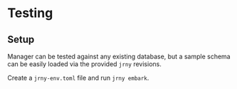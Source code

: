 # Testing


## Setup

Manager can be tested against any existing database, but a sample schema
can be easily loaded via the provided `jrny` revisions.

Create a `jrny-env.toml` file and run `jrny embark`.
